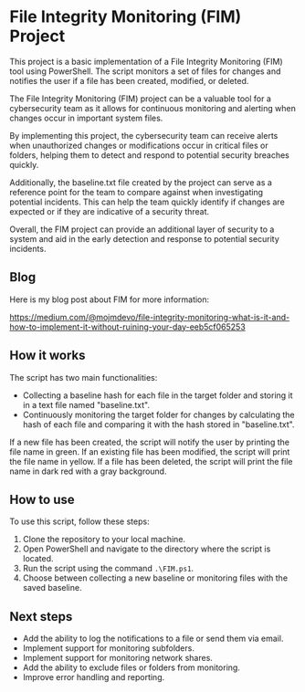# File Integrity Monitoring (FIM) Project

This project is a basic implementation of a File Integrity Monitoring (FIM) tool using PowerShell. The script monitors a set of files for changes and notifies the user if a file has been created, modified, or deleted.

The File Integrity Monitoring (FIM) project can be a valuable tool for a cybersecurity team as it allows for continuous monitoring and alerting when changes occur in important system files. 

By implementing this project, the cybersecurity team can receive alerts when unauthorized changes or modifications occur in critical files or folders, helping them to detect and respond to potential security breaches quickly.

Additionally, the baseline.txt file created by the project can serve as a reference point for the team to compare against when investigating potential incidents. This can help the team quickly identify if changes are expected or if they are indicative of a security threat.

Overall, the FIM project can provide an additional layer of security to a system and aid in the early detection and response to potential security incidents.

## Blog

Here is my blog post about FIM for more information:

https://medium.com/@mojmdevo/file-integrity-monitoring-what-is-it-and-how-to-implement-it-without-ruining-your-day-eeb5cf065253


## How it works

The script has two main functionalities:
- Collecting a baseline hash for each file in the target folder and storing it in a text file named "baseline.txt".
- Continuously monitoring the target folder for changes by calculating the hash of each file and comparing it with the hash stored in "baseline.txt".

If a new file has been created, the script will notify the user by printing the file name in green. If an existing file has been modified, the script will print the file name in yellow. If a file has been deleted, the script will print the file name in dark red with a gray background.

## How to use

To use this script, follow these steps:
1. Clone the repository to your local machine.
2. Open PowerShell and navigate to the directory where the script is located.
3. Run the script using the command `.\FIM.ps1`.
4. Choose between collecting a new baseline or monitoring files with the saved baseline.

## Next steps

- Add the ability to log the notifications to a file or send them via email.
- Implement support for monitoring subfolders.
- Implement support for monitoring network shares.
- Add the ability to exclude files or folders from monitoring.
- Improve error handling and reporting.
